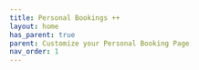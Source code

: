 ```yaml
---
title: Personal Bookings ++
layout: home
has_parent: true
parent: Customize your Personal Booking Page
nav_order: 1
---
```

